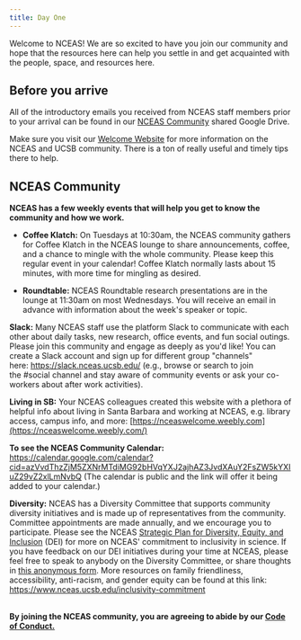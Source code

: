 ```yaml
---
title: Day One
---
```


Welcome to NCEAS! We are so excited to have you join our community and hope that the resources here can help you settle in and get acquainted with the people, space, and resources here.

## Before you arrive

All of the introductory emails you received from NCEAS staff members prior to your arrival can be found in our [NCEAS Community](https://drive.google.com/drive/folders/1GnAUmRGTCF1W8sWUuxD2e5SxcjMLljba?usp=sharing) shared Google Drive.

Make sure you visit our [Welcome Website](https://nceaswelcome.weebly.com/) for more information on the NCEAS and UCSB community. There is a ton of really useful and timely tips there to help.

## NCEAS Community

**NCEAS has a few weekly events that will help you get to know the community and how we work.**

-   **Coffee Klatch:** On Tuesdays at 10:30am, the NCEAS community gathers for Coffee Klatch in the NCEAS lounge to share announcements, coffee, and a chance to mingle with the whole community. Please keep this regular event in your calendar! Coffee Klatch normally lasts about 15 minutes, with more time for mingling as desired. 

-   **Roundtable:** NCEAS Roundtable research presentations are in the lounge at 11:30am on most Wednesdays. You will receive an email in advance with information about the week's speaker or topic. 

**Slack:** Many NCEAS staff use the platform Slack to communicate with each other about daily tasks, new research, office events, and fun social outings. Please join this community and engage as deeply as you'd like! You can create a Slack account and sign up for different group "channels" here: <https://slack.nceas.ucsb.edu/> (e.g., browse or search to join the #social channel and stay aware of community events or ask your co-workers about after work activities).

**Living in SB:** Your NCEAS colleagues created this website with a plethora of helpful info about living in Santa Barbara and working at NCEAS, e.g. library access, campus info, and more: [https://nceaswelcome.weebly.com](https://nceaswelcome.weebly.com/)

**To see the NCEAS Community Calendar:** <https://calendar.google.com/calendar?cid=azVvdThzZjM5ZXNrMTdiMG92bHVqYXJ2ajhAZ3JvdXAuY2FsZW5kYXIuZ29vZ2xlLmNvbQ> (The calendar is public and the link will offer it being added to your calendar.)

**Diversity:** NCEAS has a Diversity Committee that supports community diversity initiatives and is made up of representatives from the community. Committee appointments are made annually, and we encourage you to participate. Please see the NCEAS [Strategic Plan for Diversity, Equity, and Inclusion](https://www.nceas.ucsb.edu/diversity-inclusion) (DEI) for more on NCEAS' commitment to inclusivity in science. If you have feedback on our DEI initiatives during your time at NCEAS, please feel free to speak to anybody on the Diversity Committee, or share thoughts in [this anonymous form](https://docs.google.com/forms/d/e/1FAIpQLSd0007Nr0EgCQS21ZQilxcEisRdh4v0qj3fN8100Ih5bDe2AQ/viewform?usp=sf_link). More resources on family friendliness, accessibility, anti-racism, and gender equity can be found at this link: <https://www.nceas.ucsb.edu/inclusivity-commitment>

\
**By joining the NCEAS community, you are agreeing to abide by our [Code of Conduct.](https://www.nceas.ucsb.edu/sites/default/files/2021-11/NCEAS_Code-of-Conduct_Nov2021_0.pdf)**
